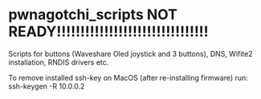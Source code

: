 # pwnagotchi_scripts NOT READY!!!!!!!!!!!!!!!!!!!!!!!!!!!!!!!!
Scripts for buttons (Waveshare Oled joystick and 3 buttons), DNS, Wifite2 installation, RNDIS drivers etc.

To remove installed ssh-key on MacOS (after re-installing firmware) run: ssh-keygen -R 10.0.0.2
